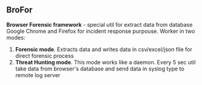 ## BroFor

**Browser Forensic framework** - special util for extract data from database Google Chrome and Firefox for incident response purpouse.
Worker in two modes:
1) **Forensic mode**. Extracts data and writes data in csv/excel/json file for direct forensic process
2) **Threat Hunting mode**. This mode works like a daemon. Every 5 sec util take data from browser's database and send data in syslog type to remote log server